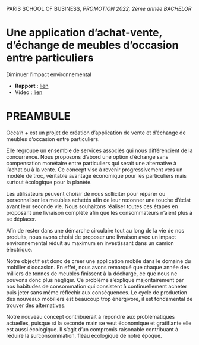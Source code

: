 PARIS SCHOOL OF BUSINESS, *PROMOTION 2022, 2ème année BACHELOR*


# Une application d’achat-vente, d’échange de meubles d’occasion entre particuliers
Diminuer l’impact environnemental

  - **Rapport** : [lien](https://github.com/occan-plus/occan/blob/main/PSB_2022_My_Little_Start-up.pdf)
  - Video   : [lien](https://github.com/occan-plus/occan/blob/main/Video_OCCAN%2B.mp4)


# PREAMBULE

Occa’n + est un projet de création d’application de vente et d’échange de meubles d’occasion entre particuliers. 

Elle regroupe un ensemble de services associés qui nous différencient de la concurrence. Nous proposons d’abord une option d’échange sans compensation monétaire entre particuliers qui serait une alternative à l’achat ou à la vente. Ce concept vise à revenir progressivement vers un modèle de troc, véritable avantage économique pour les particuliers mais surtout écologique pour la planète. 

Les utilisateurs peuvent choisir de nous solliciter pour réparer ou personnaliser les meubles achetés afin de leur redonner une touche d’éclat avant leur seconde vie. Nous souhaitons réaliser toutes ces étapes en proposant une livraison complète afin que les consommateurs n’aient plus à se déplacer.

Afin de rester dans une démarche circulaire tout au long de la vie de nos produits, nous avons choisi de proposer une livraison avec un impact environnemental réduit au maximum en investissant dans un camion électrique.

Notre objectif est donc de créer une application mobile dans le domaine du mobilier d’occasion. En effet, nous avons remarqué que chaque année des milliers de tonnes de meubles finissent à la décharge, ce que nous ne pouvons donc plus négliger. Ce problème s’explique majoritairement par nos habitudes de consommation qui consistent à continuellement acheter puis jeter sans même réfléchir aux conséquences. Le cycle de production des nouveaux mobiliers est beaucoup trop énergivore, il est fondamental de trouver des alternatives.

Notre nouveau concept contribuerait à répondre aux problématiques actuelles, puisque si la seconde main se veut économique et gratifiante elle est aussi écologique. Il s’agit d’un compromis raisonable contribuant à réduire la surconsommation, fléau écologique de notre époque.
